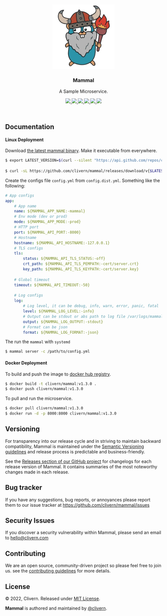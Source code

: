 <p align="center">
    <img src="/static/logo.png?v=1.3.0" width="200" />
    <h3 align="center">Mammal</h3>
    <p align="center">A Sample Microservice.</p>
    <p align="center">
        <a href="https://github.com/clivern/mammal/actions/workflows/build.yml">
            <img src="https://github.com/clivern/mammal/actions/workflows/build.yml/badge.svg">
        </a>
        <a href="https://github.com/clivern/mammal/actions">
            <img src="https://github.com/clivern/mammal/workflows/Release/badge.svg">
        </a>
        <a href="https://github.com/clivern/mammal/releases">
            <img src="https://img.shields.io/badge/Version-1.3.0-9B59B6.svg">
        </a>
        <a href="https://goreportcard.com/report/github.com/clivern/mammal">
            <img src="https://goreportcard.com/badge/github.com/clivern/mammal?v=1.3.0">
        </a>
        <a href="https://godoc.org/github.com/clivern/mammal">
            <img src="https://godoc.org/github.com/clivern/mammal?status.svg">
        </a>
        <a href="https://github.com/clivern/mammal/blob/master/LICENSE">
            <img src="https://img.shields.io/badge/LICENSE-MIT-E74C3C.svg">
        </a>
    </p>
</p>
<br/>


## Documentation

#### Linux Deployment

Download [the latest mammal binary](https://github.com/clivern/mammal/releases). Make it executable from everywhere.

```zsh
$ export LATEST_VERSION=$(curl --silent "https://api.github.com/repos/clivern/mammal/releases/latest" | jq '.tag_name' | sed -E 's/.*"([^"]+)".*/\1/' | tr -d v)

$ curl -sL https://github.com/clivern/mammal/releases/download/v{$LATEST_VERSION}/mammal_{$LATEST_VERSION}_Linux_x86_64.tar.gz | tar xz
```

Create the configs file `config.yml` from `config.dist.yml`. Something like the following:

```yaml
# App configs
app:
    # App name
    name: ${MAMMAL_APP_NAME:-mammal}
    # Env mode (dev or prod)
    mode: ${MAMMAL_APP_MODE:-prod}
    # HTTP port
    port: ${MAMMAL_API_PORT:-8000}
    # Hostname
    hostname: ${MAMMAL_API_HOSTNAME:-127.0.0.1}
    # TLS configs
    tls:
        status: ${MAMMAL_API_TLS_STATUS:-off}
        crt_path: ${MAMMAL_API_TLS_PEMPATH:-cert/server.crt}
        key_path: ${MAMMAL_API_TLS_KEYPATH:-cert/server.key}

    # Global timeout
    timeout: ${MAMMAL_API_TIMEOUT:-50}

    # Log configs
    log:
        # Log level, it can be debug, info, warn, error, panic, fatal
        level: ${MAMMAL_LOG_LEVEL:-info}
        # Output can be stdout or abs path to log file /var/logs/mammal.log
        output: ${MAMMAL_LOG_OUTPUT:-stdout}
        # Format can be json
        format: ${MAMMAL_LOG_FORMAT:-json}
```

The run the `mammal` with `systemd`

```zsh
$ mammal server -c /path/to/config.yml
```


#### Docker Deployment

To build and push the image to [docker hub registry](https://hub.docker.com/r/clivern/mammal).

```zsh
$ docker build -t clivern/mammal:v1.3.0 .
$ docker push clivern/mammal:v1.3.0
```

To pull and run the microservice.

```zsh
$ docker pull clivern/mammal:v1.3.0
$ docker run -d -p 8000:8000 clivern/mammal:v1.3.0
```


## Versioning

For transparency into our release cycle and in striving to maintain backward compatibility, Mammal is maintained under the [Semantic Versioning guidelines](https://semver.org/) and release process is predictable and business-friendly.

See the [Releases section of our GitHub project](https://github.com/clivern/mammal/releases) for changelogs for each release version of Mammal. It contains summaries of the most noteworthy changes made in each release.


## Bug tracker

If you have any suggestions, bug reports, or annoyances please report them to our issue tracker at https://github.com/clivern/mammal/issues


## Security Issues

If you discover a security vulnerability within Mammal, please send an email to [hello@clivern.com](mailto:hello@clivern.com)


## Contributing

We are an open source, community-driven project so please feel free to join us. see the [contributing guidelines](CONTRIBUTING.md) for more details.


## License

© 2022, Clivern. Released under [MIT License](https://opensource.org/licenses/mit-license.php).

**Mammal** is authored and maintained by [@clivern](http://github.com/clivern).
